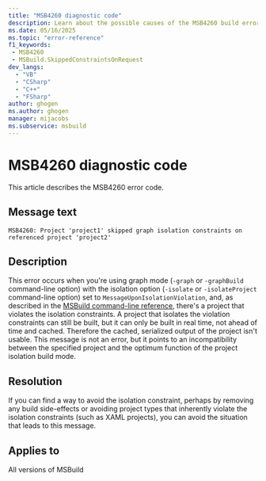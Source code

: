 ```yaml
---
title: "MSB4260 diagnostic code"
description: Learn about the possible causes of the MSB4260 build error, and get troubleshooting tips.
ms.date: 05/16/2025
ms.topic: "error-reference"
f1_keywords:
 - MSB4260
 - MSBuild.SkippedConstraintsOnRequest
dev_langs:
  - "VB"
  - "CSharp"
  - "C++"
  - "FSharp"
author: ghogen
ms.author: ghogen
manager: mijacobs
ms.subservice: msbuild
---
```


# MSB4260 diagnostic code

<!-- :::ErrorDefinitionDescription::: -->
<!-- :::editable-content name="introDescription"::: -->
This article describes the MSB4260 error code.
<!-- :::editable-content-end::: -->

## Message text

<!-- :::editable-content name="messageText"::: -->
`MSB4260: Project 'project1' skipped graph isolation constraints on referenced project 'project2'`
<!-- :::editable-content-end::: -->
<!-- MSB4260: Project "{0}" skipped graph isolation constraints on referenced project "{1}" -->

<!-- :::editable-content name="postOutputDescription"::: -->
<!--
LOCALIZATION: {0} and {1} are file paths
-->
## Description

This error occurs when you're using graph mode (`-graph` or `-graphBuild` command-line option) with the isolation option (`-isolate` or `-isolateProject` command-line option) set to `MessageUponIsolationViolation`, and, as described in the [MSBuild command-line reference](../msbuild-command-line-reference.md), there's a project that violates the isolation constraints. A project that isolates the violation constraints can still be built, but it can only be built in real time, not ahead of time and cached. Therefore the cached, serialized output of the project isn't usable. This message is not an error, but it points to an incompatibility between the specified project and the optimum function of the project isolation build mode.

## Resolution

If you can find a way to avoid the isolation constraint, perhaps by removing any build side-effects or avoiding project types that inherently violate the isolation constraints (such as XAML projects), you can avoid the situation that leads to this message.
<!-- :::editable-content-end::: -->
<!-- :::ErrorDefinitionDescription-end::: -->

## Applies to

All versions of MSBuild
